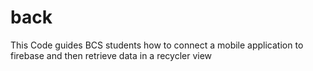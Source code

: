 # back
This Code guides BCS students  how to connect a mobile application to firebase and then retrieve data in a recycler view
